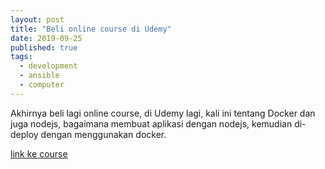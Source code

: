 ```yaml
---
layout: post
title: "Beli online course di Udemy"
date: 2019-09-25
published: true
tags:
  - development
  - ansible
  - computer
---
```


Akhirnya beli lagi online course, di Udemy lagi, kali ini tentang Docker dan juga nodejs, bagaimana membuat aplikasi dengan nodejs, kemudian di-deploy dengan menggunakan docker.

[link ke course](https://www.udemy.com/docker-mastery-for-nodejs/)